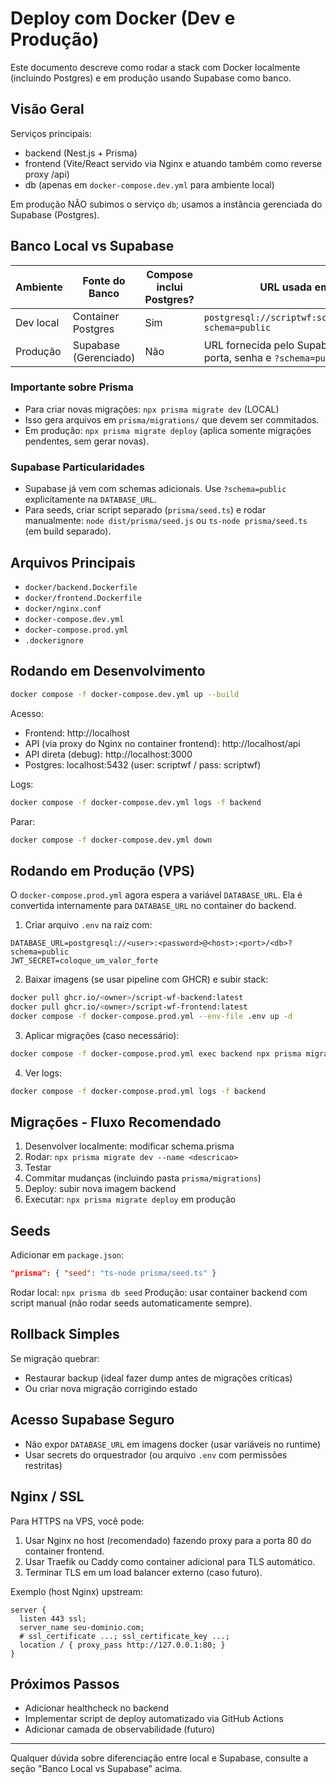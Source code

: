 # Deploy com Docker (Dev e Produção)

Este documento descreve como rodar a stack com Docker localmente (incluindo Postgres) e em produção usando Supabase como banco.

## Visão Geral

Serviços principais:
- backend (Nest.js + Prisma)
- frontend (Vite/React servido via Nginx e atuando também como reverse proxy /api)
- db (apenas em `docker-compose.dev.yml` para ambiente local)

Em produção NÃO subimos o serviço `db`; usamos a instância gerenciada do Supabase (Postgres).

## Banco Local vs Supabase

| Ambiente | Fonte do Banco | Compose inclui Postgres? | URL usada em `DATABASE_URL` |
|----------|----------------|---------------------------|-----------------------------|
| Dev local | Container Postgres | Sim | `postgresql://scriptwf:scriptwf@db:5432/scriptwf?schema=public` |
| Produção | Supabase (Gerenciado) | Não | URL fornecida pelo Supabase (com usuário, host, porta, senha e `?schema=public`) |

### Importante sobre Prisma

- Para criar novas migrações: `npx prisma migrate dev` (LOCAL)
- Isso gera arquivos em `prisma/migrations/` que devem ser commitados.
- Em produção: `npx prisma migrate deploy` (aplica somente migrações pendentes, sem gerar novas).

### Supabase Particularidades

- Supabase já vem com schemas adicionais. Use `?schema=public` explicitamente na `DATABASE_URL`.
- Para seeds, criar script separado (`prisma/seed.ts`) e rodar manualmente: `node dist/prisma/seed.js` ou `ts-node prisma/seed.ts` (em build separado).

## Arquivos Principais

- `docker/backend.Dockerfile`
- `docker/frontend.Dockerfile`
- `docker/nginx.conf`
- `docker-compose.dev.yml`
- `docker-compose.prod.yml`
- `.dockerignore`

## Rodando em Desenvolvimento

```bash
docker compose -f docker-compose.dev.yml up --build
```

Acesso:
- Frontend: http://localhost
- API (via proxy do Nginx no container frontend): http://localhost/api
- API direta (debug): http://localhost:3000
- Postgres: localhost:5432 (user: scriptwf / pass: scriptwf)

Logs:
```bash
docker compose -f docker-compose.dev.yml logs -f backend
```

Parar:
```bash
docker compose -f docker-compose.dev.yml down
```

## Rodando em Produção (VPS)

O `docker-compose.prod.yml` agora espera a variável `DATABASE_URL`. Ela é convertida internamente para `DATABASE_URL` no container do backend.

1. Criar arquivo `.env` na raiz com:
```
DATABASE_URL=postgresql://<user>:<password>@<host>:<port>/<db>?schema=public
JWT_SECRET=coloque_um_valor_forte
```

2. Baixar imagens (se usar pipeline com GHCR) e subir stack:
```bash
docker pull ghcr.io/<owner>/script-wf-backend:latest
docker pull ghcr.io/<owner>/script-wf-frontend:latest
docker compose -f docker-compose.prod.yml --env-file .env up -d
```

3. Aplicar migrações (caso necessário):
```bash
docker compose -f docker-compose.prod.yml exec backend npx prisma migrate deploy
```

4. Ver logs:
```bash
docker compose -f docker-compose.prod.yml logs -f backend
```

## Migrações - Fluxo Recomendado

1. Desenvolver localmente: modificar schema.prisma
2. Rodar: `npx prisma migrate dev --name <descricao>`
3. Testar
4. Commitar mudanças (incluindo pasta `prisma/migrations`)
5. Deploy: subir nova imagem backend
6. Executar: `npx prisma migrate deploy` em produção

## Seeds

Adicionar em `package.json`:
```json
"prisma": { "seed": "ts-node prisma/seed.ts" }
```
Rodar local: `npx prisma db seed`
Produção: usar container backend com script manual (não rodar seeds automaticamente sempre).

## Rollback Simples

Se migração quebrar:
- Restaurar backup (ideal fazer dump antes de migrações críticas)
- Ou criar nova migração corrigindo estado

## Acesso Supabase Seguro

- Não expor `DATABASE_URL` em imagens docker (usar variáveis no runtime)
- Usar secrets do orquestrador (ou arquivo `.env` com permissões restritas)

## Nginx / SSL

Para HTTPS na VPS, você pode:

1. Usar Nginx no host (recomendado) fazendo proxy para a porta 80 do container frontend.
2. Usar Traefik ou Caddy como container adicional para TLS automático.
3. Terminar TLS em um load balancer externo (caso futuro).

Exemplo (host Nginx) upstream:
```
server {
  listen 443 ssl;
  server_name seu-dominio.com;
  # ssl_certificate ...; ssl_certificate_key ...;
  location / { proxy_pass http://127.0.0.1:80; }
}
```

## Próximos Passos

- Adicionar healthcheck no backend
- Implementar script de deploy automatizado via GitHub Actions
- Adicionar camada de observabilidade (futuro)

---

Qualquer dúvida sobre diferenciação entre local e Supabase, consulte a seção "Banco Local vs Supabase" acima.
